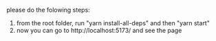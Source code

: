 please do the folowing steps:
1. from the root folder, run "yarn install-all-deps" and then "yarn start"
2. now you can go to http://localhost:5173/ and see the page
